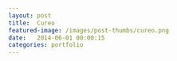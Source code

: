 ```yaml
---
layout: post
title:  Cureo
featured-image: /images/post-thumbs/cureo.png
date:   2014-06-01 00:00:15
categories: portfolio
---
```











